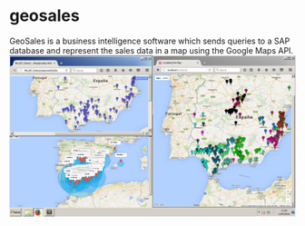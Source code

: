 # geosales
GeoSales is a business intelligence software which sends queries to a SAP database and represent the sales data in a map using the Google Maps API.
![Image of GeoSales](https://github.com/rafaeling/geosales/blob/master/geosales/public_html/images/Captura2.PNG)
